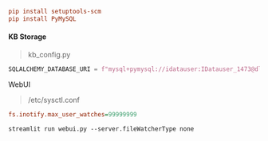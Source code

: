 



```ini
pip install setuptools-scm
pip install PyMySQL
```



#### KB Storage

> kb_config.py

```python
SQLALCHEMY_DATABASE_URI = f"mysql+pymysql://idatauser:IDatauser_1473@dlink-app-08/gpt_idata"
```





WebUI

> /etc/sysctl.conf

```ini
fs.inotify.max_user_watches=99999999
```



```shell
streamlit run webui.py --server.fileWatcherType none
```

